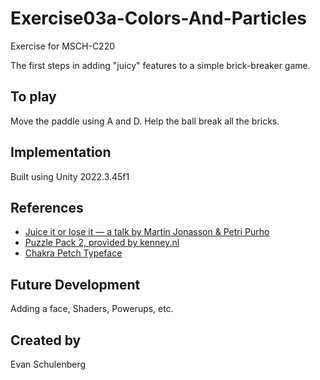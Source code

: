 # Exercise03a-Colors-And-Particles

Exercise for MSCH-C220

The first steps in adding "juicy" features to a simple brick-breaker game.

## To play

Move the paddle using A and D. Help the ball break all the bricks.


## Implementation

Built using Unity 2022.3.45f1

## References
 * [Juice it or lose it — a talk by Martin Jonasson & Petri Purho](https://www.youtube.com/watch?v=Fy0aCDmgnxg)
 * [Puzzle Pack 2, provided by kenney.nl](https://kenney.nl/assets/puzzle-pack-2)
 * [Chakra Petch Typeface](https://www.theleagueofmoveabletype.com/orbitron)
 

## Future Development


Adding a face, Shaders, Powerups, etc.

## Created by 

Evan Schulenberg
